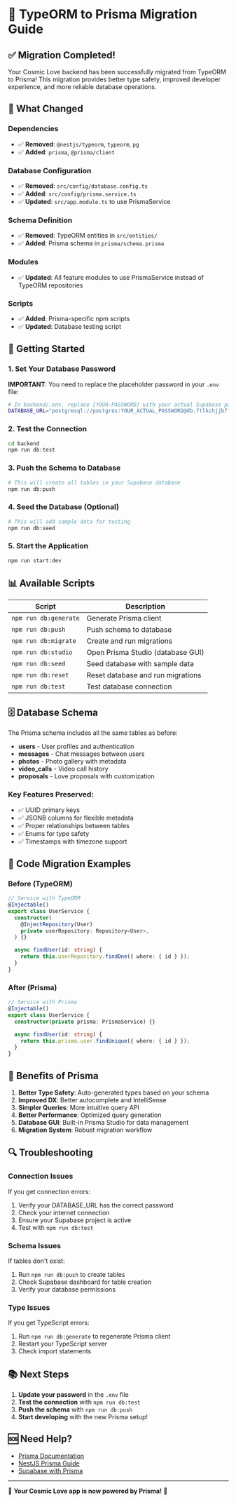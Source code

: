 # 🚀 TypeORM to Prisma Migration Guide

## ✅ Migration Completed!

Your Cosmic Love backend has been successfully migrated from TypeORM to Prisma! This migration provides better type safety, improved developer experience, and more reliable database operations.

## 🔧 What Changed

### Dependencies
- ✅ **Removed**: `@nestjs/typeorm`, `typeorm`, `pg`
- ✅ **Added**: `prisma`, `@prisma/client`

### Database Configuration
- ✅ **Removed**: `src/config/database.config.ts`
- ✅ **Added**: `src/config/prisma.service.ts`
- ✅ **Updated**: `src/app.module.ts` to use PrismaService

### Schema Definition
- ✅ **Removed**: TypeORM entities in `src/entities/`
- ✅ **Added**: Prisma schema in `prisma/schema.prisma`

### Modules
- ✅ **Updated**: All feature modules to use PrismaService instead of TypeORM repositories

### Scripts
- ✅ **Added**: Prisma-specific npm scripts
- ✅ **Updated**: Database testing script

## 🚀 Getting Started

### 1. Set Your Database Password

**IMPORTANT**: You need to replace the placeholder password in your `.env` file:

```bash
# In backend/.env, replace [YOUR-PASSWORD] with your actual Supabase password
DATABASE_URL="postgresql://postgres:YOUR_ACTUAL_PASSWORD@db.ftlkchjjbffuqgklxdxm.supabase.co:5432/postgres?schema=public&sslmode=require"
```

### 2. Test the Connection

```bash
cd backend
npm run db:test
```

### 3. Push the Schema to Database

```bash
# This will create all tables in your Supabase database
npm run db:push
```

### 4. Seed the Database (Optional)

```bash
# This will add sample data for testing
npm run db:seed
```

### 5. Start the Application

```bash
npm run start:dev
```

## 📊 Available Scripts

| Script | Description |
|--------|-------------|
| `npm run db:generate` | Generate Prisma client |
| `npm run db:push` | Push schema to database |
| `npm run db:migrate` | Create and run migrations |
| `npm run db:studio` | Open Prisma Studio (database GUI) |
| `npm run db:seed` | Seed database with sample data |
| `npm run db:reset` | Reset database and run migrations |
| `npm run db:test` | Test database connection |

## 🗄️ Database Schema

The Prisma schema includes all the same tables as before:

- **users** - User profiles and authentication
- **messages** - Chat messages between users  
- **photos** - Photo gallery with metadata
- **video_calls** - Video call history
- **proposals** - Love proposals with customization

### Key Features Preserved:
- ✅ UUID primary keys
- ✅ JSONB columns for flexible metadata
- ✅ Proper relationships between tables
- ✅ Enums for type safety
- ✅ Timestamps with timezone support

## 🔄 Code Migration Examples

### Before (TypeORM)
```typescript
// Service with TypeORM
@Injectable()
export class UserService {
  constructor(
    @InjectRepository(User)
    private userRepository: Repository<User>,
  ) {}

  async findUser(id: string) {
    return this.userRepository.findOne({ where: { id } });
  }
}
```

### After (Prisma)
```typescript
// Service with Prisma
@Injectable()
export class UserService {
  constructor(private prisma: PrismaService) {}

  async findUser(id: string) {
    return this.prisma.user.findUnique({ where: { id } });
  }
}
```

## 🎯 Benefits of Prisma

1. **Better Type Safety**: Auto-generated types based on your schema
2. **Improved DX**: Better autocomplete and IntelliSense
3. **Simpler Queries**: More intuitive query API
4. **Better Performance**: Optimized query generation
5. **Database GUI**: Built-in Prisma Studio for data management
6. **Migration System**: Robust migration workflow

## 🔍 Troubleshooting

### Connection Issues
If you get connection errors:
1. Verify your DATABASE_URL has the correct password
2. Check your internet connection
3. Ensure your Supabase project is active
4. Test with `npm run db:test`

### Schema Issues
If tables don't exist:
1. Run `npm run db:push` to create tables
2. Check Supabase dashboard for table creation
3. Verify your database permissions

### Type Issues
If you get TypeScript errors:
1. Run `npm run db:generate` to regenerate Prisma client
2. Restart your TypeScript server
3. Check import statements

## 📚 Next Steps

1. **Update your password** in the `.env` file
2. **Test the connection** with `npm run db:test`
3. **Push the schema** with `npm run db:push`
4. **Start developing** with the new Prisma setup!

## 🆘 Need Help?

- [Prisma Documentation](https://www.prisma.io/docs)
- [NestJS Prisma Guide](https://docs.nestjs.com/recipes/prisma)
- [Supabase with Prisma](https://supabase.com/docs/guides/integrations/prisma)

---

🌟 **Your Cosmic Love app is now powered by Prisma!** 🌟
